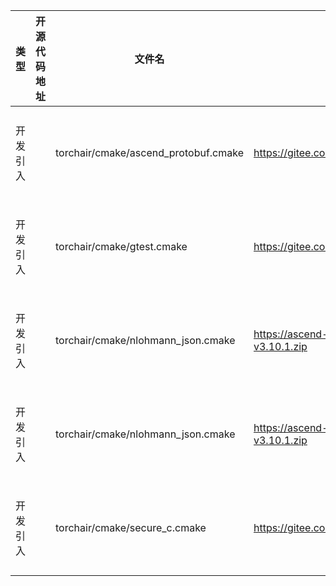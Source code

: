 |类型|开源代码地址|文件名|公网IP地址/公网URL地址/域名/邮箱地址|用途说明|
|----------------|--------------|----------|-----------------------------|----------------|
|开发引入||torchair/cmake/ascend_protobuf.cmake|https://gitee.com/mirrors/protobuf_source/repository/archive/v3.13.0.tar.gz|编译构建使用|
|开发引入||torchair/cmake/gtest.cmake|https://gitee.com/mirrors/googletest/repository/archive/release-1.8.1.tar.gz|编译构建使用|
|开发引入||torchair/cmake/nlohmann_json.cmake|https://ascend-cann.obs.myhuaweicloud.com/json/repository/archive/json-v3.10.1.zip|编译构建使用|
|开发引入||torchair/cmake/nlohmann_json.cmake|https://ascend-cann.obs.myhuaweicloud.com/json/repository/archive/json-v3.10.1.zip|编译构建使用|
|开发引入||torchair/cmake/secure_c.cmake|https://gitee.com/openeuler/libboundscheck/repository/archive/v1.1.10.tar.gz|编译构建使用|